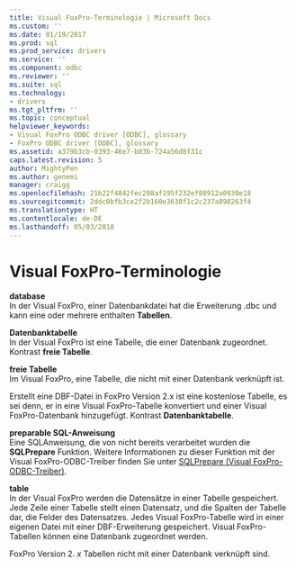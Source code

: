 ```yaml
---
title: Visual FoxPro-Terminologie | Microsoft Docs
ms.custom: ''
ms.date: 01/19/2017
ms.prod: sql
ms.prod_service: drivers
ms.service: ''
ms.component: odbc
ms.reviewer: ''
ms.suite: sql
ms.technology:
- drivers
ms.tgt_pltfrm: ''
ms.topic: conceptual
helpviewer_keywords:
- Visual FoxPro ODBC driver [ODBC], glossary
- FoxPro ODBC driver [ODBC], glossary
ms.assetid: a379b3cb-0393-46e7-b03b-724a56d8f31c
caps.latest.revision: 5
author: MightyPen
ms.author: genemi
manager: craigg
ms.openlocfilehash: 21b22f4842fec288af195f232ef08912a0930e18
ms.sourcegitcommit: 2ddc0bfb3ce2f2b160e3638f1c2c237a898263f4
ms.translationtype: HT
ms.contentlocale: de-DE
ms.lasthandoff: 05/03/2018
---
```

# <a name="visual-foxpro-terminology"></a>Visual FoxPro-Terminologie
**database**  
 In der Visual FoxPro, einer Datenbankdatei hat die Erweiterung .dbc und kann eine oder mehrere enthalten **Tabellen**.  
  
 **Datenbanktabelle**  
 In der Visual FoxPro ist eine Tabelle, die einer Datenbank zugeordnet. Kontrast **freie Tabelle**.  
  
 **freie Tabelle**  
 Im Visual FoxPro, eine Tabelle, die nicht mit einer Datenbank verknüpft ist.  
  
 Erstellt eine DBF-Datei in FoxPro Version 2.x ist eine kostenlose Tabelle, es sei denn, er in eine Visual FoxPro-Tabelle konvertiert und einer Visual FoxPro-Datenbank hinzugefügt. Kontrast **Datenbanktabelle**.  
  
 **preparable SQL-Anweisung**  
 Eine SQL­Anweisung, die von nicht bereits verarbeitet wurden die **SQLPrepare** Funktion. Weitere Informationen zu dieser Funktion mit der Visual FoxPro-ODBC-Treiber finden Sie unter [SQLPrepare (Visual FoxPro-ODBC-Treiber)](../../odbc/microsoft/sqlprepare-visual-foxpro-odbc-driver.md).  
  
 **table**  
 In der Visual FoxPro werden die Datensätze in einer Tabelle gespeichert. Jede Zeile einer Tabelle stellt einen Datensatz, und die Spalten der Tabelle dar, die Felder des Datensatzes. Jedes Visual FoxPro-Tabelle wird in einer eigenen Datei mit einer DBF-Erweiterung gespeichert. Visual FoxPro-Tabellen können eine Datenbank zugeordnet werden.  
  
 FoxPro Version 2. *x* Tabellen nicht mit einer Datenbank verknüpft sind.
